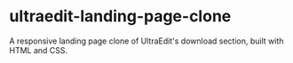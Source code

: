 # ultraedit-landing-page-clone
A responsive landing page clone of UltraEdit's download section, built with HTML and CSS.
